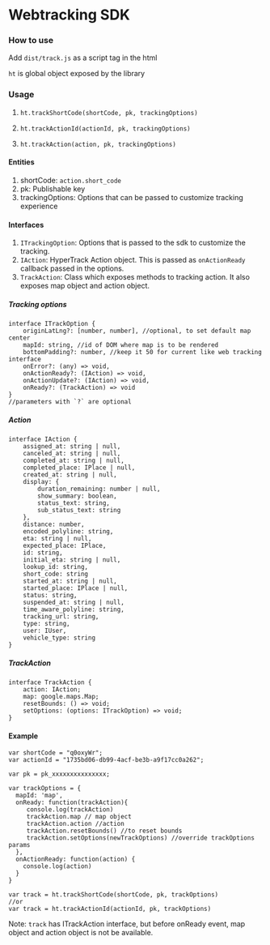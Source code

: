 # Webtracking SDK

### How to use
Add `dist/track.js` as a script tag in the html

`ht` is global object exposed by the library

### Usage

1. `ht.trackShortCode(shortCode, pk, trackingOptions)`

2. `ht.trackActionId(actionId, pk, trackingOptions)`

3. `ht.trackAction(action, pk, trackingOptions)`

#### Entities

1. shortCode: `action.short_code`
2. pk: Publishable key
3. trackingOptions: Options that can be passed to customize tracking experience

#### Interfaces

1. `ITrackingOption`: Options that is passed to the sdk to customize the tracking.
2. `IAction`: HyperTrack Action object. This is passed as `onActionReady` callback passed in the options.
3. `TrackAction`: Class which exposes methods to tracking action. It also exposes map object and action object.

##### Tracking options

```
interface ITrackOption {
    originLatLng?: [number, number], //optional, to set default map center
    mapId: string, //id of DOM where map is to be rendered
    bottomPadding?: number, //keep it 50 for current like web tracking interface
    onError?: (any) => void,
    onActionReady?: (IAction) => void,
    onActionUpdate?: (IAction) => void,
    onReady?: (TrackAction) => void
}
//parameters with `?` are optional
```

##### Action

```
interface IAction {
    assigned_at: string | null,
    canceled_at: string | null,
    completed_at: string | null,
    completed_place: IPlace | null,
    created_at: string | null,
    display: {
        duration_remaining: number | null,
        show_summary: boolean,
        status_text: string,
        sub_status_text: string
    },
    distance: number,
    encoded_polyline: string,
    eta: string | null,
    expected_place: IPlace,
    id: string,
    initial_eta: string | null,
    lookup_id: string,
    short_code: string
    started_at: string | null,
    started_place: IPlace | null,
    status: string,
    suspended_at: string | null,
    time_aware_polyline: string,
    tracking_url: string,
    type: string,
    user: IUser,
    vehicle_type: string
}
```

##### TrackAction

```
interface TrackAction {
    action: IAction;
    map: google.maps.Map;
    resetBounds: () => void;
    setOptions: (options: ITrackOption) => void;
}
```

#### Example

```
var shortCode = "q0oxyWr";
var actionId = "1735bd06-db99-4acf-be3b-a9f17cc0a262";

var pk = pk_xxxxxxxxxxxxxxx;

var trackOptions = {
  mapId: 'map',
  onReady: function(trackAction){ 
     console.log(trackAction)
     trackAction.map // map object
     trackAction.action //action
     trackAction.resetBounds() //to reset bounds
     trackAction.setOptions(newTrackOptions) //override trackOptions params
  },
  onActionReady: function(action) {
    console.log(action)
  }
}

var track = ht.trackShortCode(shortCode, pk, trackOptions)
//or
var track = ht.trackActionId(actionId, pk, trackOptions)

```

Note: `track` has ITrackAction interface, but before onReady event, map object and action object is not be available.
